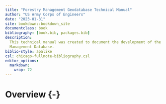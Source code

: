 ```yaml
--- 
title: "Forestry Management Geodatabase Technical Manual"
author: "US Army Corps of Engineers"
date: "2023-01-31"
site: bookdown::bookdown_site
documentclass: book
bibliography: [book.bib, packages.bib]
description: 
  This technical manual was created to document the development of the Forestry
  Management Database. 
biblio-style: apalike
csl: chicago-fullnote-bibliography.csl
editor_options: 
  markdown: 
    wrap: 72
---
```


# Overview {-}
